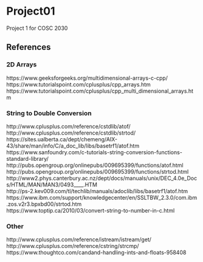 # Project01
Project 1 for COSC 2030
<h2>References</h2>


<h3>2D Arrays</h3>
https://www.geeksforgeeks.org/multidimensional-arrays-c-cpp/
<br>
https://www.tutorialspoint.com/cplusplus/cpp_arrays.htm
<br>
https://www.tutorialspoint.com/cplusplus/cpp_multi_dimensional_arrays.htm



<h3>String to Double Conversion</h3>
http://www.cplusplus.com/reference/cstdlib/atof/
<br>
http://www.cplusplus.com/reference/cstdlib/strtod/
<br>
https://sites.ualberta.ca/dept/chemeng/AIX-43/share/man/info/C/a_doc_lib/libs/basetrf1/atof.htm
<br>
https://www.sanfoundry.com/c-tutorials-string-conversion-functions-standard-library/
<br>
http://pubs.opengroup.org/onlinepubs/009695399/functions/atof.html
<br>
http://pubs.opengroup.org/onlinepubs/009695399/functions/strtod.html
<br>
http://www2.phys.canterbury.ac.nz/dept/docs/manuals/unix/DEC_4.0e_Docs/HTML/MAN/MAN3/0493____.HTM
<br>
http://ps-2.kev009.com/tl/techlib/manuals/adoclib/libs/basetrf1/atof.htm
<br>
https://www.ibm.com/support/knowledgecenter/en/SSLTBW_2.3.0/com.ibm.zos.v2r3.bpxbd00/strtod.htm
<br>
https://www.toptip.ca/2010/03/convert-string-to-number-in-c.html



<h3>Other</h3>
http://www.cplusplus.com/reference/istream/istream/get/
<br>
http://www.cplusplus.com/reference/cstring/strcmp/
<br>
https://www.thoughtco.com/candand-handling-ints-and-floats-958408
